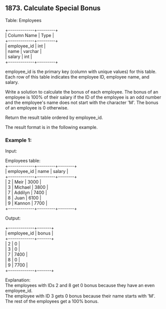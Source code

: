 ## 1873. Calculate Special Bonus

Table: Employees

+-------------+---------+</br>
| Column Name | Type |</br>
+-------------+---------+</br>
| employee_id | int |</br>
| name | varchar | </br>
| salary | int | </br>
+-------------+---------+</br>

employee_id is the primary key (column with unique values) for this table.
Each row of this table indicates the employee ID, employee name, and salary.

Write a solution to calculate the bonus of each employee. The bonus of an employee is 100% of their salary if the ID of the employee is an odd number and the employee's name does not start with the character 'M'. The bonus of an employee is 0 otherwise.

Return the result table ordered by employee_id.

The result format is in the following example.

### Example 1:

Input:

Employees table:</br>
+-------------+---------+--------+</br>
| employee_id | name | salary |</br>
+-------------+---------+--------+</br>
| 2 | Meir | 3000 |</br>
| 3 | Michael | 3800 |</br>
| 7 | Addilyn | 7400 |</br>
| 8 | Juan | 6100 |</br>
| 9 | Kannon | 7700 |</br>
+-------------+---------+--------+</br>

Output:</br>

+-------------+-------+</br>
| employee_id | bonus |</br>
+-------------+-------+</br>
| 2 | 0 |</br>
| 3 | 0 |</br>
| 7 | 7400 |</br>
| 8 | 0 |</br>
| 9 | 7700 |</br>
+-------------+-------+

Explanation:</br>
The employees with IDs 2 and 8 get 0 bonus because they have an even employee_id.</br>
The employee with ID 3 gets 0 bonus because their name starts with 'M'.</br>
The rest of the employees get a 100% bonus.</br>

